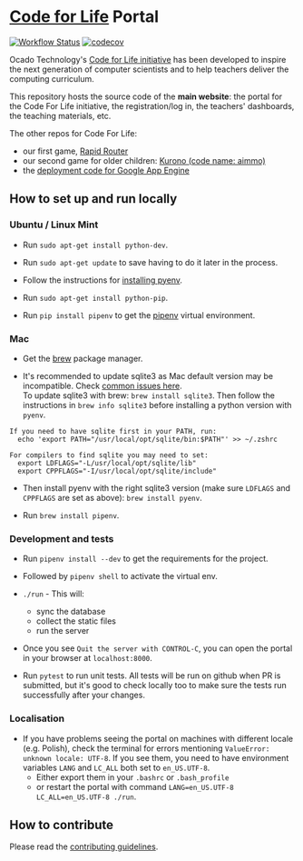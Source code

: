 # [Code for Life](https://www.codeforlife.education/) Portal

[![Workflow Status](https://github.com/ocadotechnology/codeforlife-portal/actions/workflows/ci.yml/badge.svg)](https://github.com/ocadotechnology/codeforlife-portal/actions/workflows/ci.yml)
[![codecov](https://codecov.io/gh/ocadotechnology/codeforlife-portal/branch/master/graph/badge.svg)](https://codecov.io/gh/ocadotechnology/codeforlife-portal)

Ocado Technology's [Code for Life initiative](https://www.codeforlife.education/) has been developed to inspire the next generation of computer scientists and to help teachers deliver the computing curriculum.

This repository hosts the source code of the **main website**: the portal for the Code For Life initiative, the registration/log in, the teachers' dashboards, the teaching materials, etc.

The other repos for Code For Life:

- our first game, [Rapid Router](https://github.com/ocadotechnology/rapid-router)
- our second game for older children: [Kurono (code name: aimmo)](https://github.com/ocadotechnology/aimmo)
- the [deployment code for Google App Engine](https://github.com/ocadotechnology/codeforlife-deploy-appengine)

## How to set up and run locally

### Ubuntu / Linux Mint

- Run `sudo apt-get install python-dev`.

- Run `sudo apt-get update` to save having to do it later in the process.

- Follow the instructions for [installing pyenv](https://github.com/pyenv/pyenv#installation).

- Run `sudo apt-get install python-pip`.

- Run `pip install pipenv` to get the [pipenv](https://pipenv.readthedocs.io/en/latest/) virtual environment.

### Mac

- Get the [brew](https://brew.sh/) package manager.

- It's recommended to update sqlite3 as Mac default version may be incompatible. Check [common issues here](https://github.com/ocadotechnology/aimmo/blob/development/docs/common-issues.md).  
  To update sqlite3 with brew: `brew install sqlite3`. Then follow the instructions in `brew info sqlite3` before installing a python version with `pyenv`.

```
If you need to have sqlite first in your PATH, run:
  echo 'export PATH="/usr/local/opt/sqlite/bin:$PATH"' >> ~/.zshrc

For compilers to find sqlite you may need to set:
  export LDFLAGS="-L/usr/local/opt/sqlite/lib"
  export CPPFLAGS="-I/usr/local/opt/sqlite/include"
```

- Then install pyenv with the right sqlite3 version (make sure `LDFLAGS` and `CPPFLAGS` are set as above): `brew install pyenv`.

- Run `brew install pipenv`.

### Development and tests

- Run `pipenv install --dev` to get the requirements for the project.

- Followed by `pipenv shell` to activate the virtual env.

- `./run` - This will:
  - sync the database
  - collect the static files
  - run the server
- Once you see `Quit the server with CONTROL-C`, you can open the portal in your browser at `localhost:8000`.

- Run `pytest` to run unit tests. All tests will be run on github when PR is submitted, but it's good to check locally too to make sure the tests run successfully after your changes.

### Localisation

- If you have problems seeing the portal on machines with different locale (e.g. Polish), check the terminal for errors mentioning `ValueError: unknown locale: UTF-8`. If you see them, you need to have environment variables `LANG` and `LC_ALL` both set to `en_US.UTF-8`.
  - Either export them in your `.bashrc` or `.bash_profile`
  - or restart the portal with command `LANG=en_US.UTF-8 LC_ALL=en_US.UTF-8 ./run`.

## How to contribute

Please read the [contributing guidelines](CONTRIBUTING.md).
